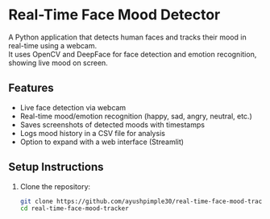 # Real-Time Face Mood Detector

A Python application that detects human faces and tracks their mood in real-time using a webcam.  
It uses OpenCV and DeepFace for face detection and emotion recognition, showing live mood on screen.

## Features

- Live face detection via webcam
- Real-time mood/emotion recognition (happy, sad, angry, neutral, etc.)
- Saves screenshots of detected moods with timestamps
- Logs mood history in a CSV file for analysis
- Option to expand with a web interface (Streamlit)

## Setup Instructions

1. Clone the repository:
   ```bash
   git clone https://github.com/ayushpimple30/real-time-face-mood-tracker.git
   cd real-time-face-mood-tracker
